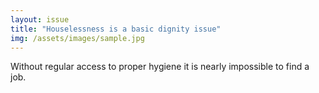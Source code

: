```yaml
---
layout: issue
title: "Houselessness is a basic dignity issue"
img: /assets/images/sample.jpg
---
```

Without regular access to proper hygiene it is nearly impossible to find a job.
